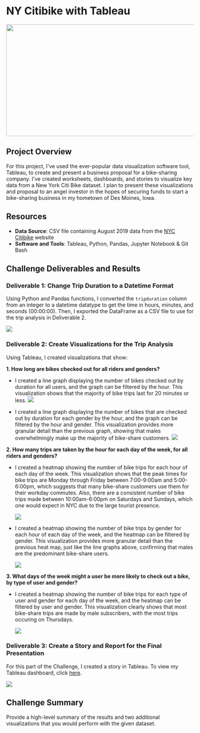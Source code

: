 # NY Citibike with Tableau

<img src="images/bikesharing-header.png" width="1000" height="300">

## Project Overview
For this project, I've used the ever-popular data visualization software tool, Tableau, to create and present a business proposal for a bike-sharing company. I've created worksheets, dashboards, and stories to visualize key data from a New York Citi Bike dataset. I plan to present these visualizations and proposal to an angel investor in the hopes of securing funds to start a bike-sharing business in my hometown of Des Moines, Iowa.

## Resources
- **Data Source**: CSV file containing August 2019 data from the [NYC Citibike](https://www.citibikenyc.com/system-data) website
- **Software and Tools**: Tableau, Python, Pandas, Jupyter Notebook & Git Bash

## Challenge Deliverables and Results

### Deliverable 1: Change Trip Duration to a Datetime Format
Using Python and Pandas functions, I converted the `tripduration` column from an integer to a datetime datatype to get the time in hours, minutes, and seconds (00:00:00). Then, I exported the DataFrame as a CSV file to use for the trip analysis in Deliverable 2.

<img src="images/Delv 1.PNG">

### Deliverable 2: Create Visualizations for the Trip Analysis
Using Tableau, I created visualizations that show:

**1. How long are bikes checked out for all riders and genders?**
  - I created a line graph displaying the number of bikes checked out by duration for all users, and the graph can be filtered by the hour. This visualization shows that the majority of bike trips last for 20 minutes or less.
    <img src="images/Delv 2_checkout times.PNG">

  - I created a line graph displaying the number of bikes that are checked out by duration for each gender by the hour, and the graph can be filtered by the hour and gender. This visualization provides more granular detail than the previous graph, showing that males overwhelmingly make up the majority of bike-share customers.
    <img src="images/Delv 2_checkout times by gender.PNG">

**2. How many trips are taken by the hour for each day of the week, for all riders and genders?**
  - I created a heatmap showing the number of bike trips for each hour of each day of the week. This visualization shows that the peak times for bike trips are Monday through Friday between 7:00-9:00am and 5:00-6:00pm, which suggests that many bike-share customers use them for their workday commutes. Also, there are a consistent number of bike trips made between 10:00am-6:00pm on Saturdays and Sundays, which one would expect in NYC due to the large tourist presence.
  
    <img src="images/Delv 2_trips by weekday per hour.PNG">
    
  - I created a heatmap showing the number of bike trips by gender for each hour of each day of the week, and the heatmap can be filtered by gender. This visualization provides more granular detail than the previous heat map, just like the line graphs above, confirming that males are the predominant bike-share users. 
  
    <img src="images/Delv 2_trips by gender.PNG">

**3. What days of the week might a user be more likely to check out a bike, by type of user and gender?**
  - I created a heatmap showing the number of bike trips for each type of user and gender for each day of the week, and the heatmap can be filtered by user and gender. This visualization clearly shows that most bike-share trips are made by male subscribers, with the most trips occuring on Thursdays.

    <img src="images/Delv 2_trips by user type and gender.PNG">

### Deliverable 3: Create a Story and Report for the Final Presentation
For this part of the Challenge, I created a story in Tableau.  To view my Tableau dashboard, click [here](https://public.tableau.com/profile/christy.bell#!/).

<img src="images/Delv 3.PNG">

## Challenge Summary
Provide a high-level summary of the results and two additional visualizations that you would perform with the given dataset.
